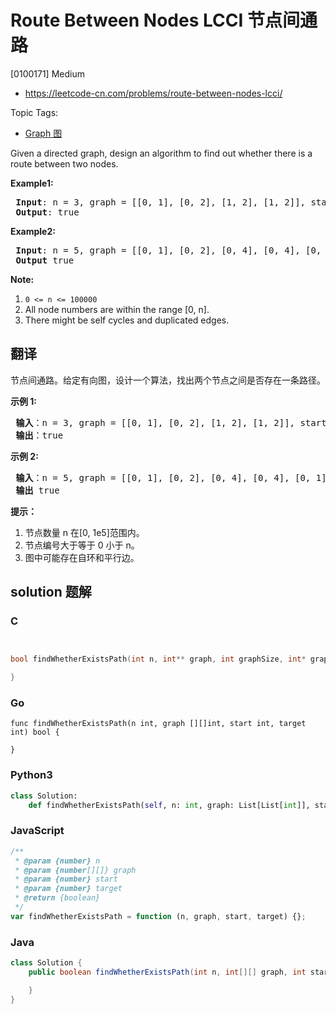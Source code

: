 # Route Between Nodes LCCI 节点间通路

[0100171] Medium

- https://leetcode-cn.com/problems/route-between-nodes-lcci/

Topic Tags:

- [Graph 图](https://leetcode-cn.com/tag/graph/)

Given a directed graph, design an algorithm to find out whether there is a route between two nodes.

**Example1:**

<pre><strong> Input</strong>: n = 3, graph = [[0, 1], [0, 2], [1, 2], [1, 2]], start = 0, target = 2
<strong> Output</strong>: true
</pre>

**Example2:**

<pre><strong> Input</strong>: n = 5, graph = [[0, 1], [0, 2], [0, 4], [0, 4], [0, 1], [1, 3], [1, 4], [1, 3], [2, 3], [3, 4]], start = 0, target = 4
<strong> Output</strong> true
</pre>

**Note:**

1.  `0 <= n <= 100000`
2.  All node numbers are within the range \[0, n\].
3.  There might be self cycles and duplicated edges.

## 翻译

节点间通路。给定有向图，设计一个算法，找出两个节点之间是否存在一条路径。

**示例 1:**

<pre><strong> 输入</strong>：n = 3, graph = [[0, 1], [0, 2], [1, 2], [1, 2]], start = 0, target = 2
<strong> 输出</strong>：true
</pre>

**示例 2:**

<pre><strong> 输入</strong>：n = 5, graph = [[0, 1], [0, 2], [0, 4], [0, 4], [0, 1], [1, 3], [1, 4], [1, 3], [2, 3], [3, 4]], start = 0, target = 4
<strong> 输出</strong> true
</pre>

**提示：**

1.  节点数量 n 在\[0, 1e5\]范围内。
2.  节点编号大于等于 0 小于 n。
3.  图中可能存在自环和平行边。

## solution 题解

### C

```c


bool findWhetherExistsPath(int n, int** graph, int graphSize, int* graphColSize, int start, int target){

}


```

### Go

```golang
func findWhetherExistsPath(n int, graph [][]int, start int, target int) bool {

}
```

### Python3

```python
class Solution:
    def findWhetherExistsPath(self, n: int, graph: List[List[int]], start: int, target: int) -> bool:
```

### JavaScript

```javascript
/**
 * @param {number} n
 * @param {number[][]} graph
 * @param {number} start
 * @param {number} target
 * @return {boolean}
 */
var findWhetherExistsPath = function (n, graph, start, target) {};
```

### Java

```java
class Solution {
    public boolean findWhetherExistsPath(int n, int[][] graph, int start, int target) {

    }
}
```
